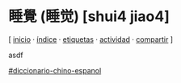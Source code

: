 # 睡覺 (睡觉) [shui4 jiao4]
[ [inicio](https://github.com/jucardus/jucardus.github.io/blob/main/index.md) · [índice](https://github.com/jucardus/jucardus.github.io/blob/main/indice.md) · [etiquetas](https://github.com/jucardus/jucardus.github.io/blob/main/etiquetas.md) · [actividad](https://github.com/jucardus/jucardus.github.io/blob/main/actividad.md) · [compartir](https://x.com/intent/tweet?text=%E7%9D%A1%E8%A6%BA%20(%E7%9D%A1%E8%A7%89)%20%5Bshui4%20jiao4%5D%20%E2%80%94%20Diccionario%20chino-espa%C3%B1ol%0A%0A%E2%86%92%20https%3A%2F%2Fgithub.com%2Fjucardus%2Fjucardus.github.io%2Fblob%2Fmain%2Fs%2Fh%2Fu%2Fshui4-jiao4.md%0A%0A%23diccionario_chino_espanol_jucardus) ]

asdf

[#diccionario-chino-espanol](https://github.com/jucardus/jucardus.github.io/blob/main/d/i/diccionario-chino-espanol.md)